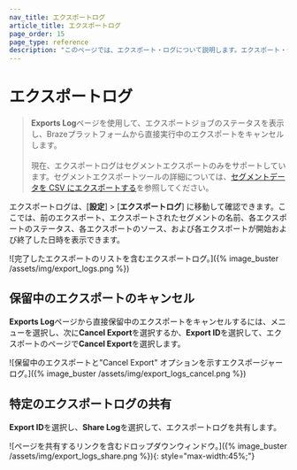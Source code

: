 ```yaml
---
nav_title: エクスポートログ
article_title: エクスポートログ
page_order: 15
page_type: reference
description: "このページでは、エクスポート・ログについて説明します。エクスポート・ジョブのステータスを表示し、実行中のエクスポートをキャンセルすることができます。"
---
```


# エクスポートログ

> **Exports Log**ページを使用して、エクスポートジョブのステータスを表示し、Brazeプラットフォームから直接実行中のエクスポートをキャンセルします。<br><br> 現在、エクスポートログはセグメントエクスポートのみをサポートしています。セグメントエクスポートツールの詳細については、[セグメントデータを CSV にエクスポートする]({{site.baseurl}}/user_guide/data/export_braze_data/segment_data_to_csv/)を参照してください。

エクスポートログは、[**設定**] > [**エクスポートログ**] に移動して確認できます。ここでは、前のエクスポート、エクスポートされたセグメントの名前、各エクスポートのステータス、各エクスポートのソース、および各エクスポートが開始および終了した日時を表示できます。 

\![完了したエクスポートのリストを含むエクスポートログ。]({% image_buster /assets/img/export_logs.png %})

## 保留中のエクスポートのキャンセル

**Exports Log**ページから直接保留中のエクスポートをキャンセルするには、<i class="fas fa-ellipsis-vertical"></i>メニューを選択し、次に**Cancel Export**を選択するか、**Export ID**を選択して、エクスポートのページで**Cancel Export**を選択します。

\![保留中のエクスポートと"Cancel Export" オプションを示すエクスポージャーログ。]({% image_buster /assets/img/export_logs_cancel.png %})

## 特定のエクスポートログの共有

**Export ID**を選択し、**Share Log**を選択して、エクスポートログを共有します。

\![ページを共有するリンクを含むドロップダウンウィンドウ。]({% image_buster /assets/img/export_logs_share.png %}){: style="max-width:45%;"}

